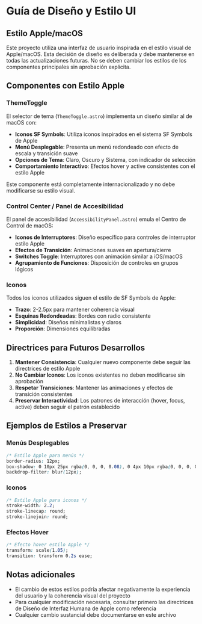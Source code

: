# Guía de Diseño y Estilo UI

## Estilo Apple/macOS

Este proyecto utiliza una interfaz de usuario inspirada en el estilo visual de Apple/macOS. Esta decisión de diseño es deliberada y debe mantenerse en todas las actualizaciones futuras. No se deben cambiar los estilos de los componentes principales sin aprobación explícita.

## Componentes con Estilo Apple

### ThemeToggle

El selector de tema (`ThemeToggle.astro`) implementa un diseño similar al de macOS con:

- **Iconos SF Symbols**: Utiliza iconos inspirados en el sistema SF Symbols de Apple
- **Menú Desplegable**: Presenta un menú redondeado con efecto de escala y transición suave
- **Opciones de Tema**: Claro, Oscuro y Sistema, con indicador de selección
- **Comportamiento Interactivo**: Efectos hover y active consistentes con el estilo Apple

Este componente está completamente internacionalizado y no debe modificarse su estilo visual.

### Control Center / Panel de Accesibilidad

El panel de accesibilidad (`AccessibilityPanel.astro`) emula el Centro de Control de macOS:

- **Iconos de Interruptores**: Diseño específico para controles de interruptor estilo Apple
- **Efectos de Transición**: Animaciones suaves en apertura/cierre
- **Switches Toggle**: Interruptores con animación similar a iOS/macOS
- **Agrupamiento de Funciones**: Disposición de controles en grupos lógicos

### Iconos

Todos los iconos utilizados siguen el estilo de SF Symbols de Apple:

- **Trazo**: 2-2.5px para mantener coherencia visual
- **Esquinas Redondeadas**: Bordes con radio consistente
- **Simplicidad**: Diseños minimalistas y claros
- **Proporción**: Dimensiones equilibradas

## Directrices para Futuros Desarrollos

1. **Mantener Consistencia**: Cualquier nuevo componente debe seguir las directrices de estilo Apple
2. **No Cambiar Iconos**: Los iconos existentes no deben modificarse sin aprobación
3. **Respetar Transiciones**: Mantener las animaciones y efectos de transición consistentes
4. **Preservar Interactividad**: Los patrones de interacción (hover, focus, active) deben seguir el patrón establecido

## Ejemplos de Estilos a Preservar

### Menús Desplegables
```css
/* Estilo Apple para menús */
border-radius: 12px;
box-shadow: 0 10px 25px rgba(0, 0, 0, 0.08), 0 4px 10px rgba(0, 0, 0, 0.05);
backdrop-filter: blur(12px);
```

### Iconos
```css
/* Estilo Apple para iconos */
stroke-width: 2.2;
stroke-linecap: round;
stroke-linejoin: round;
```

### Efectos Hover
```css
/* Efecto hover estilo Apple */
transform: scale(1.05);
transition: transform 0.2s ease;
```

## Notas adicionales

- El cambio de estos estilos podría afectar negativamente la experiencia del usuario y la coherencia visual del proyecto
- Para cualquier modificación necesaria, consultar primero las directrices de Diseño de Interfaz Humana de Apple como referencia
- Cualquier cambio sustancial debe documentarse en este archivo

